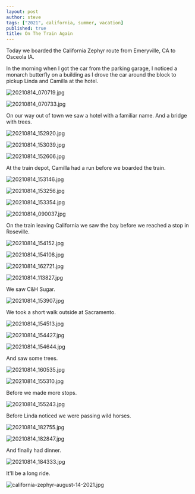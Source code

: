 ```yaml
---
layout: post
author: steve
tags: ["2021", california, summer, vacation]
published: true
title: On The Train Again
---
```

Today we boarded the California Zephyr route from Emeryville, CA to Osceola IA.

In the morning when I got the car from the parking garage, I noticed a monarch butterfly on a building as I drove the car around the block to pickup Linda and Camilla at the hotel.  

![20210814_070719.jpg]({{site.baseurl}}/assets/media/20210814_070719.jpg)

![20210814_070733.jpg]({{site.baseurl}}/assets/media/20210814_070744.jpg)

On our way out of town we saw a hotel with a familiar name.  And a bridge with trees.  

![20210814_152920.jpg]({{site.baseurl}}/assets/media/20210814_152920.jpg)

![20210814_153039.jpg]({{site.baseurl}}/assets/media/20210814_153039.jpg)

![20210814_152606.jpg]({{site.baseurl}}/assets/media/20210814_152606.jpg)

At the train depot, Camilla had a run before we boarded the train.  

![20210814_153146.jpg]({{site.baseurl}}/assets/media/20210814_153146.jpg)

![20210814_153256.jpg]({{site.baseurl}}/assets/media/20210814_153256.jpg)

![20210814_153354.jpg]({{site.baseurl}}/assets/media/20210814_153354.jpg)

![20210814_090037.jpg]({{site.baseurl}}/assets/media/20210814_090037.jpg)

On the train leaving California we saw the bay before we reached a stop in Roseville.  

![20210814_154152.jpg]({{site.baseurl}}/assets/media/20210814_154152.jpg)

![20210814_154108.jpg]({{site.baseurl}}/assets/media/20210814_154108.jpg)

![20210814_162721.jpg]({{site.baseurl}}/assets/media/20210814_162721.jpg)

![20210814_113827.jpg]({{site.baseurl}}/assets/media/20210814_113827.jpg)

We saw C&H Sugar.  

![20210814_153907.jpg]({{site.baseurl}}/assets/media/20210814_153907.jpg)

We took a short walk outside at Sacramento.  

![20210814_154513.jpg]({{site.baseurl}}/assets/media/20210814_154513.jpg)

![20210814_154427.jpg]({{site.baseurl}}/assets/media/20210814_154427.jpg)

![20210814_154644.jpg]({{site.baseurl}}/assets/media/20210814_154644.jpg)

And saw some trees.  

![20210814_160535.jpg]({{site.baseurl}}/assets/media/20210814_160535.jpg)

![20210814_155310.jpg]({{site.baseurl}}/assets/media/20210814_155310.jpg)

Before we made more stops.  

![20210814_155243.jpg]({{site.baseurl}}/assets/media/20210814_155243.jpg)

Before Linda noticed we were passing wild horses.  

![20210814_182755.jpg]({{site.baseurl}}/assets/media/20210814_182755.jpg)

![20210814_182847.jpg]({{site.baseurl}}/assets/media/20210814_182847.jpg)

And finally had dinner.  

![20210814_184333.jpg]({{site.baseurl}}/assets/media/20210814_184333.jpg)

It'll be a long ride.  

![california-zephyr-august-14-2021.jpg]({{site.baseurl}}/assets/media/california-zephyr-august-14-2021.jpg)



